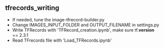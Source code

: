 ## tfrecords_writing

- If needed, tune the image-tfrecord-builder.py
- Change IMAGES_INPUT_FOLDER and OUTPUT_FILENAME in settings.py
- Write TFRecords with 'TFRecord_creation.ipynb', make sure tf.__version__ == 2.3.1
- Read TFrecords file with 'Load_TFRecords.ipynb'